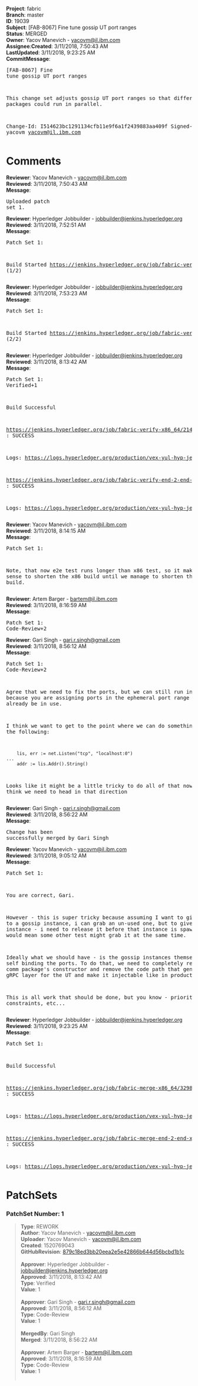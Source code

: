 <strong>Project</strong>: fabric</br><strong>Branch</strong>: master<br><strong>ID</strong>: 19039<br><strong>Subject</strong>: [FAB-8067] Fine tune gossip UT port ranges<br><strong>Status</strong>: MERGED<br><strong>Owner</strong>: Yacov Manevich - yacovm@il.ibm.com<br><strong>Assignee</strong>:<strong>Created</strong>: 3/11/2018, 7:50:43 AM<br><strong>LastUpdated</strong>: 3/11/2018, 9:23:25 AM<br><strong>CommitMessage</strong>:<br><pre>[FAB-8067] Fine tune gossip UT port ranges

This change set adjusts gossip UT port ranges so that
different packages could run in parallel.

Change-Id: I514623bc1291134cfb11e9f6a1f2439883aa409f
Signed-off-by: yacovm <yacovm@il.ibm.com>
</pre><h1>Comments</h1><strong>Reviewer</strong>: Yacov Manevich - yacovm@il.ibm.com<br><strong>Reviewed</strong>: 3/11/2018, 7:50:43 AM<br><strong>Message</strong>: <pre>Uploaded patch set 1.</pre><strong>Reviewer</strong>: Hyperledger Jobbuilder - jobbuilder@jenkins.hyperledger.org<br><strong>Reviewed</strong>: 3/11/2018, 7:52:51 AM<br><strong>Message</strong>: <pre>Patch Set 1:

Build Started https://jenkins.hyperledger.org/job/fabric-verify-x86_64/21433/ (1/2)</pre><strong>Reviewer</strong>: Hyperledger Jobbuilder - jobbuilder@jenkins.hyperledger.org<br><strong>Reviewed</strong>: 3/11/2018, 7:53:23 AM<br><strong>Message</strong>: <pre>Patch Set 1:

Build Started https://jenkins.hyperledger.org/job/fabric-verify-end-2-end-x86_64/13135/ (2/2)</pre><strong>Reviewer</strong>: Hyperledger Jobbuilder - jobbuilder@jenkins.hyperledger.org<br><strong>Reviewed</strong>: 3/11/2018, 8:13:42 AM<br><strong>Message</strong>: <pre>Patch Set 1: Verified+1

Build Successful 

https://jenkins.hyperledger.org/job/fabric-verify-x86_64/21433/ : SUCCESS

Logs: https://logs.hyperledger.org/production/vex-yul-hyp-jenkins-3/fabric-verify-x86_64/21433

https://jenkins.hyperledger.org/job/fabric-verify-end-2-end-x86_64/13135/ : SUCCESS

Logs: https://logs.hyperledger.org/production/vex-yul-hyp-jenkins-3/fabric-verify-end-2-end-x86_64/13135</pre><strong>Reviewer</strong>: Yacov Manevich - yacovm@il.ibm.com<br><strong>Reviewed</strong>: 3/11/2018, 8:14:15 AM<br><strong>Message</strong>: <pre>Patch Set 1:

Note, that now e2e test runs longer than x86 test, so it makes no sense to shorten the x86 build until we manage to shorten the e2e build.</pre><strong>Reviewer</strong>: Artem Barger - bartem@il.ibm.com<br><strong>Reviewed</strong>: 3/11/2018, 8:16:59 AM<br><strong>Message</strong>: <pre>Patch Set 1: Code-Review+2</pre><strong>Reviewer</strong>: Gari Singh - gari.r.singh@gmail.com<br><strong>Reviewed</strong>: 3/11/2018, 8:56:12 AM<br><strong>Message</strong>: <pre>Patch Set 1: Code-Review+2

Agree that we need to fix the ports, but we can still run into issues because you are assigning ports in the ephemeral port range which might already be in use.

I think we want to get to the point where we can do something like the following:

        lis, err := net.Listen("tcp", "localhost:0")
	...
        addr := lis.Addr().String()

Looks like it might be a little tricky to do all of that now, but I think we need to head in that direction</pre><strong>Reviewer</strong>: Gari Singh - gari.r.singh@gmail.com<br><strong>Reviewed</strong>: 3/11/2018, 8:56:22 AM<br><strong>Message</strong>: <pre>Change has been successfully merged by Gari Singh</pre><strong>Reviewer</strong>: Yacov Manevich - yacovm@il.ibm.com<br><strong>Reviewed</strong>: 3/11/2018, 9:05:12 AM<br><strong>Message</strong>: <pre>Patch Set 1:

You are correct, Gari.

However - this is super tricky because assuming I want to give a port to a gossip instance, i can grab an un-used one, but to give that to the instance - i need to release it before that instance is spawning, which would mean some other test might grab it at the same time.

Ideally what we should have - is the gossip instances themselves - self binding the ports.
To do that, we need to completely refactor the comm package's constructor and remove the code path that generates the gRPC layer for the UT and make it injectable like in production.

This is all work that should be done, but you know - priorities, time constraints, etc...</pre><strong>Reviewer</strong>: Hyperledger Jobbuilder - jobbuilder@jenkins.hyperledger.org<br><strong>Reviewed</strong>: 3/11/2018, 9:23:25 AM<br><strong>Message</strong>: <pre>Patch Set 1:

Build Successful 

https://jenkins.hyperledger.org/job/fabric-merge-x86_64/3298/ : SUCCESS

Logs: https://logs.hyperledger.org/production/vex-yul-hyp-jenkins-3/fabric-merge-x86_64/3298

https://jenkins.hyperledger.org/job/fabric-merge-end-2-end-x86_64/1972/ : SUCCESS

Logs: https://logs.hyperledger.org/production/vex-yul-hyp-jenkins-3/fabric-merge-end-2-end-x86_64/1972</pre><h1>PatchSets</h1><h3>PatchSet Number: 1</h3><blockquote><strong>Type</strong>: REWORK<br><strong>Author</strong>: Yacov Manevich - yacovm@il.ibm.com<br><strong>Uploader</strong>: Yacov Manevich - yacovm@il.ibm.com<br><strong>Created</strong>: 1520769043<br><strong>GitHubRevision</strong>: [879c18ed3bb20eea2e5e42866b644d56bcbd1b1c](https://github.com/hyperledger/fabric/commit/879c18ed3bb20eea2e5e42866b644d56bcbd1b1c)<br><br><strong>Approver</strong>: Hyperledger Jobbuilder - jobbuilder@jenkins.hyperledger.org<br><strong>Approved</strong>: 3/11/2018, 8:13:42 AM<br><strong>Type</strong>: Verified<br><strong>Value</strong>: 1<br><br><strong>Approver</strong>: Gari Singh - gari.r.singh@gmail.com<br><strong>Approved</strong>: 3/11/2018, 8:56:12 AM<br><strong>Type</strong>: Code-Review<br><strong>Value</strong>: 1<br><br><strong>MergedBy</strong>: Gari Singh<br><strong>Merged</strong>: 3/11/2018, 8:56:22 AM<br><br><strong>Approver</strong>: Artem Barger - bartem@il.ibm.com<br><strong>Approved</strong>: 3/11/2018, 8:16:59 AM<br><strong>Type</strong>: Code-Review<br><strong>Value</strong>: 1<br><br></blockquote>